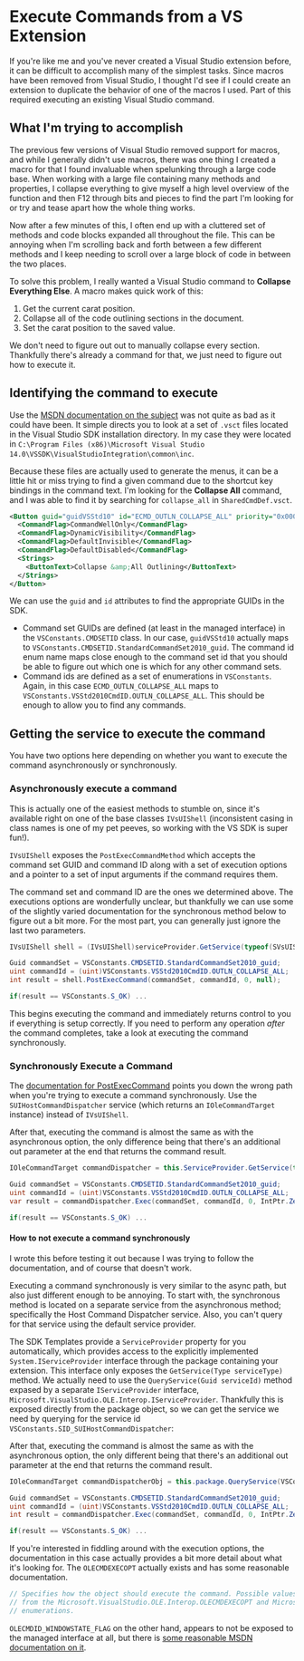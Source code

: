 # Execute Commands from a VS Extension

If you're like me and you've never created a Visual Studio extension before, it can be difficult to accomplish many of the simplest tasks.  Since macros have been removed from Visual Studio, I thought I'd see if I could create an extension to duplicate the behavior of one of the macros I used.  Part of this required executing an existing Visual Studio command.

## What I'm trying to accomplish

The previous few versions of Visual Studio removed support for macros, and while I generally didn't use macros, there was one thing I created a macro for that I found invaluable when spelunking through a large code base.  When working with a large file containing many methods and properties, I collapse everything to give myself a high level overview of the function and then F12 through bits and pieces to find the part I'm looking for or try and tease apart how the whole thing works.

Now after a few minutes of this, I often end up with a cluttered set of methods and code blocks expanded all throughout the file.  This can be annoying when I'm scrolling back and forth between a few different methods and I keep needing to scroll over a large block of code in between the two places.  

To solve this problem, I really wanted a Visual Studio command to **Collapse Everything Else**.  A macro makes quick work of this:

1. Get the current carat position.
2. Collapse all of the code outlining sections in the document.
3. Set the carat position to the saved value.

We don't need to figure out out to manually collapse every section.  Thankfully there's already a command for that, we just need to figure out how to execute it.

## Identifying the command to execute

Use the [MSDN documentation on the subject](https://msdn.microsoft.com/en-us/library/cc826040.aspx) was not quite as bad as it could have been.  It simple directs you to look at a set of `.vsct` files located in the Visual Studio SDK installation directory.  In my case they were located in `C:\Program Files (x86)\Microsoft Visual Studio 14.0\VSSDK\VisualStudioIntegration\common\inc`.  

Because these files are actually used to generate the menus, it can be a little hit or miss trying to find a given command due to the shortcut key bindings in the command text.  I'm looking for the **Collapse All** command, and I was able to find it by searching for `collapse_all` in `SharedCmdDef.vsct`.  

```xml
<Button guid="guidVSStd10" id="ECMD_OUTLN_COLLAPSE_ALL" priority="0x0000" type="Button">
  <CommandFlag>CommandWellOnly</CommandFlag>
  <CommandFlag>DynamicVisibility</CommandFlag>
  <CommandFlag>DefaultInvisible</CommandFlag>
  <CommandFlag>DefaultDisabled</CommandFlag>
  <Strings>
    <ButtonText>Collapse &amp;All Outlining</ButtonText>
  </Strings>
</Button>
```

We can use the `guid` and `id` attributes to find the appropriate GUIDs in the SDK.  
* Command set GUIDs are defined (at least in the managed interface) in the `VSConstants.CMDSETID` class.  In our case, `guidVSStd10` actually maps to `VSConstants.CMDSETID.StandardCommandSet2010_guid`.  The command id enum name maps close enough to the command set id that you should be able to figure out which one is which for any other command sets.  
* Command ids are defined as a set of enumerations in `VSConstants`.  Again, in this case `ECMD_OUTLN_COLLAPSE_ALL` maps to `VSConstants.VSStd2010CmdID.OUTLN_COLLAPSE_ALL`.  This should be enough to allow you to find any commands.

## Getting the service to execute the command

You have two options here depending on whether you want to execute the command asynchronously or synchronously.

### Asynchronously execute a command
This is actually one of the easiest methods to stumble on, since it's available right on one of the base classes `IVsUIShell` (inconsistent casing in class names is one of my pet peeves, so working with the VS SDK is super fun!).

`IVsUIShell` exposes the `PostExecCommandMethod` which accepts the command set GUID and command ID along with a set of execution options and a pointer to a set of input arguments if the command requires them.

The command set and command ID are the ones we determined above.  The executions options are wonderfully unclear, but thankfully we can use some of the slightly varied documentation for the synchronous method below to figure out a bit more.  For the most part, you can generally just ignore the last two parameters. 

```csharp
IVsUIShell shell = (IVsUIShell)serviceProvider.GetService(typeof(SVsUIShell));

Guid commandSet = VSConstants.CMDSETID.StandardCommandSet2010_guid;
uint commandId = (uint)VSConstants.VSStd2010CmdID.OUTLN_COLLAPSE_ALL;
int result = shell.PostExecCommand(commandSet, commandId, 0, null);

if(result == VSConstants.S_OK) ...
```

This begins executing the command and immediately returns control to you if everything is setup correctly.  If you need to perform any operation _after_ the command completes, take a look at executing the command synchronously.

### Synchronously Execute a Command

The [documentation for PostExecCommand](https://msdn.microsoft.com/en-us/library/microsoft.visualstudio.shell.interop.ivsuishell.postexeccommand.aspx?f=255&MSPPError=-2147217396) points you down the wrong path when you're trying to execute a command synchronously.  Use the `SUIHostCommandDispatcher` service (which returns an `IOleCommandTarget` instance) instead of `IVsUIShell`.

After that, executing the command is almost the same as with the asynchronous option, the only difference being that there's an additional out parameter at the end that returns the command result.

```csharp
IOleCommandTarget commandDispatcher = this.ServiceProvider.GetService(typeof(SUIHostCommandDispatcher)) as IOleCommandTarget;

Guid commandSet = VSConstants.CMDSETID.StandardCommandSet2010_guid;
uint commandId = (uint)VSConstants.VSStd2010CmdID.OUTLN_COLLAPSE_ALL;
var result = commandDispatcher.Exec(commandSet, commandId, 0, IntPtr.Zero, IntPtr.Zero);

if(result == VSConstants.S_OK) ...
```

#### How to not execute a command synchronously

I wrote this before testing it out because I was trying to follow the documentation, and of course that doesn't work.

Executing a command synchronously is very similar to the async path, but also just different enough to be annoying.  To start with, the synchronous method is located on a separate service from the asynchronous method; specifically the Host Command Dispatcher service.  Also, you can't query for that service using the default service provider.

The SDK Templates provide a `ServiceProvider` property for you automatically, which provides access to the explicitly implemented `System.IServiceProvider` interface through the package containing your extension.  This interface only exposes the `GetService(Type serviceType)` method.  We actually need to use the `QueryService(Guid serviceId)` method expased by a separate `IServiceProvider` interface, `Microsoft.VisualStudio.OLE.Interop.IServiceProvider`.  Thankfully this is exposed directly from the package object, so we can get the service we need by querying for the service id `VSConstants.SID_SUIHostCommandDispatcher`:

After that, executing the command is almost the same as with the asynchronous option, the only different being that there's an additional out parameter at the end that returns the command result.

```csharp
IOleCommandTarget commandDispatcherObj = this.package.QueryService(VSConstants.SID_SUIHostCommandDispatcher) as IOleCommandTarget;

Guid commandSet = VSConstants.CMDSETID.StandardCommandSet2010_guid;
uint commandId = (uint)VSConstants.VSStd2010CmdID.OUTLN_COLLAPSE_ALL;
int result = commandDispatcher.Exec(commandSet, commandId, 0, IntPtr.Zero, IntPtr.Zero);

if(result == VSConstants.S_OK) ...
```

If you're interested in fiddling around with the execution options, the documentation in this case actually provides a bit more detail about what it's looking for.  The `OLECMDEXECOPT` actually exists and has some reasonable documentation.

```csharp
// Specifies how the object should execute the command. Possible values are taken
// from the Microsoft.VisualStudio.OLE.Interop.OLECMDEXECOPT and Microsoft.VisualStudio.OLE.Interop.OLECMDID_WINDOWSTATE_FLAG
// enumerations.
```

`OLECMDID_WINDOWSTATE_FLAG` on the other hand, appears to not be exposed to the managed interface at all, but there is [some reasonable MSDN documentation on it](https://msdn.microsoft.com/en-us/library/windows/desktop/aa344051(v=vs.85).aspx). 

